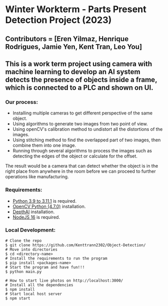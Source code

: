 # Winter Workterm - Parts Present Detection Project (2023)

## Contributors = [Eren Yilmaz, Henrique Rodrigues, Jamie Yen, Kent Tran, Leo You]

## This is a work term project using camera with machine learning to develop an AI system detects the presence of objects inside a frame, which is connected to a PLC and shown on UI.

### Our process:
+ Installing multiple cameras to get different perspective of the same object.
+ Using algorithms to generate two images from two point of view.
+ Using openCV's calibration method to undistort all the distortions of the images.
+ Using stitching method to find the overlapped part of two images, then combine them into one image.
+ Running through several algorithms to process the images such as detecting the edges of the object or calculate for the offset. 

The result would be a camera that can detect whether the object is in the right place from anywhere in the room before we can proceed to further operations like manufacturing.

### Requirements:
+ [Python 3.9 to 3.11.1](https://www.python.org/downloads/release/python-3111/) is required.
+ [OpenCV Python (4.7.0)](https://pypi.org/project/opencv-python/) installation.
+ [DepthAI](https://docs.luxonis.com/projects/api/en/latest/install/) installation.
+ [NodeJS 16](https://nodejs.org/en/download/) is required.

### Local Development:
```
# Clone the repo
$ git clone https://github.com/Kenttrann2302/Object-Detection/
# Move into directories
$ cd <directory-name>
# Install the requirements to run the program
$ pip install <packages-name>
# Start the program and have fun!!!
$ python main.py

# How to start live photos on http://localhost:3000/
# Install all the dependencies
$ npm install
# Start local host server
$ npm start
```
